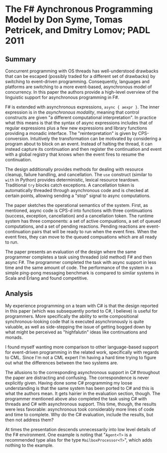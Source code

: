 # The F# Aynchronous Programming Model by Don Syme, Tomas Petricek, and Dmitry Lomov; PADL 2011

## Summary

Concurrent programming with OS threads has well-understood drawbacks
that can be escaped (possibly traded for a different set of drawbacks)
by switching to event-driven programming. Consequently, languages and
platforms are switching to a more event-based, asynchronous model of
concurrency. In this paper the authors provide a high-level overview
of the linguistic support for asynchronous programming in F#.

F# is extended with asynchronous expressions, `async { aexpr }`. The
inner expression is in the *asynchronous modality*, meaning that
control constructs are given "a different computational
interpretation". In practice what this means is that the syntax of
async expressions includes that of regular expressions plus a few new
expressions and library functions providing a monadic interface. The
"reinterpretation" is given by CPS-conversion. Intuitively the
transformation can be motivated by considering a program about to
block on an event. Instead of halting the thread, it can instead
capture its continuation and then register the continuation and event
with a global registry that knows when the event fires to resume the
continuation.

The design additionally provides methods for dealing with resource
cleanup, failure handling, and cancellation. The `use` construct
(similar to `with` in Python) provides deterministic, lexical resource
teardown. Traditional `try` blocks catch exceptions. A cancellation
token is automatically threaded through asynchronous code and is
checked at certain points, allowing sending a "stop" signal to async
computations.

The paper sketches the operational semantics of the system. First, as
mentioned, async code is CPS-d into functions with three continuations
(success, exception, cancellation) and a cancellation token. The
runtime system has three components: a set of active compuations, a
set of queued computations, and a set of pending reactions. Pending
reactions are event-continuation pairs that will be ready to run when
the event fires. When the event fires, they can move to the queued
compuations which are all ready to run.

The paper presents an evaluation of the design where the same
programmer completes a task using threaded (old method) F# and then
async F#. The programmer completed the task with async support in less
time and the same amount of code. The performance of the system in a
simple ping-pong messaging benchmark is compared to similar systems in
Scala and Erlang and found competitive.

## Analysis

My experience programming on a team with C# is that the design
reported in this paper (which was subsequently ported to C#, I
believe) is useful for programmers. More specifically the ability to
write compositional synchronous-looking code that is executed
asynchronously is quite valuable, as well as side-stepping the issue
of getting bogged down by what might be perceived as "highfalutin"
ideas like continuations and monads.

I found myself wanting more comparison to other language-based support
for event-driven programming in the related work, specifically with
regards to CML. Since I'm not a CML expert I'm having a hard time
trying to figure out what the differences between the two systems are.

The allusions to the corresponding asynchronous support in C#
throughout the paper are distracting and confusing. The correspondence
is never explicitly given. Having done some C# programming my loose
understanding is that the same system has been ported to C# and this
is what the authors mean. It gets hairier in the evaluation section,
though. The programmer mentioned above also completed the task using
C# with threads and C# with asynchronous support. This time, though,
the results were less favorable: asynchronous took considerably more
lines of code and time to complete. Why do the C# evaluation, include
the results, but then not address them?

At times the presentation descends unnecessarily into low level
details of the F# environment. One example is noting that "`Agent<T>`
is a recommended type alias for the type `MailboxProcessor<T>`", which
adds nothing to the example.
